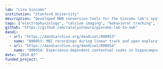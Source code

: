 ```yaml
---
lab: "Lisa Giocomo"
institution: "Stanford University"
description: "Developed NWB conversion tools for the Giocomo lab's spatial navigation datasets, including tetrode and Neuropixel recordings from medial entorhinal cortex, and two-photon calcium imaging from hippocampal CA1. The conversion pipeline handles multi-modal data including neural recordings, virtual reality behavior, and head motion measurements."
tags: ["electrophysiology", "calcium imaging", "behavioral tracking", "spatial navigation"]
github: "https://github.com/catalystneuro/giocomo-lab-to-nwb"
dandi:
  - url: "https://dandiarchive.org/dandiset/000053"
    name: "000053: MEC recordings during linear track and open exploration"
  - url: "https://dandiarchive.org/dandiset/000054"
    name: "000054: Experience-dependent contextual codes in hippocampus"
date: "2019-07"
funded_project: ""
---
```

